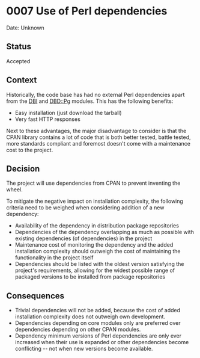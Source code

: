 # 0007 Use of Perl dependencies

Date: Unknown

## Status

Accepted

## Context

Historically, the code base has had no external Perl dependencies apart from
the [DBI](https://metacpan.org/pod/DBI) and [DBD::Pg](https://metacpan.org/pod/DBD::Pg)
modules.  This has the following benefits:

 * Easy installation (just download the tarball)
 * Very fast HTTP responses

Next to these advantages, the major disadvantage to consider is that the
CPAN library contains a lot of code that is both better tested, battle
tested, more standards compliant and foremost doesn't come with a maintenance
cost to the project.

## Decision

The project will use dependencies from CPAN to prevent inventing the wheel.

To mitigate the negative impact on installation complexity, the following criteria
need to be weighed when considering addition of a new dependency:

 * Availability of the dependency in distribution package repositories
 * Dependencies of the dependency overlapping as much as possible with
   existing dependencies (of dependencies) in the project
 * Maintenance cost of monitoring the dependency and the added installation
   complexity should outweigh the cost of maintaining the functionality in
   the project itself
 * Dependencies should be listed with the oldest version satisfying the
   project's requirements, allowing for the widest possible range of
   packaged versions to be installed from package repositories

## Consequences

- Trivial dependencies will not be added, because the cost of added installation
  complexity does not outweigh own development.
- Dependencies depending on core modules only are preferred over dependencies
  depending on other CPAN modules.
- Dependency minimum versions of Perl dependencies are only ever increased when
  their use is expanded or other dependencies become conflicting -- not when new
  versions become available.
